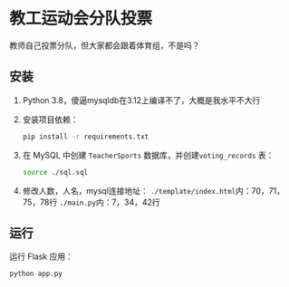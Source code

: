 # 教工运动会分队投票

教师自己投票分队，但大家都会跟着体育组，不是吗？

## 安装

1. Python 3.8，傻逼mysqldb在3.12上编译不了，大概是我水平不大行
2. 安装项目依赖：

    ```bash
    pip install -r requirements.txt
    ```

3. 在 MySQL 中创建 `TeacherSports` 数据库，并创建`voting_records` 表：

    ```bash
    source ./sql.sql
    ```
4. 修改人数，人名，mysql连接地址：
    `./template/index.html`内：70，71，75，78行
    `./main.py`内：7，34，42行

## 运行

运行 Flask 应用：

```bash
python app.py
